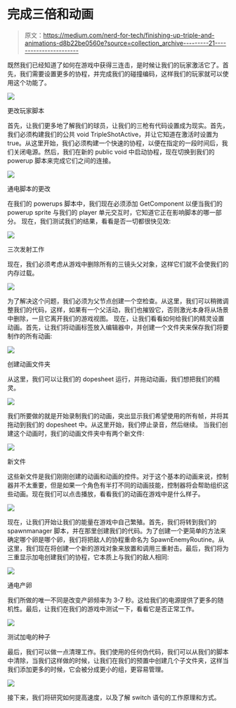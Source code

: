 # 完成三倍和动画

> 原文：<https://medium.com/nerd-for-tech/finishing-up-triple-and-animations-d8b22be0560e?source=collection_archive---------21----------------------->

既然我们已经知道了如何在游戏中获得三连击，是时候让我们的玩家激活它了。首先，我们需要设置更多的协程，并完成我们的碰撞编码，这样我们的玩家就可以使用这个功能了。

![](img/87f6141fbed22d58a905e70f056825f6.png)

更改玩家脚本

首先，让我们更多地了解我们的球员，让我们的三枪有代码设置成为现实。首先，我们必须构建我们的公共 void TripleShotActive，并让它知道在激活时设置为 true。从这里开始，我们必须构建一个快速的协程，以便在指定的一段时间后，我们关闭电源。然后，我们在新的 public void 中启动协程，现在切换到我们的 powerup 脚本来完成它们之间的连接。

![](img/de3a7150d36f45f87a1c095e28c8ee0f.png)

通电脚本的更改

在我们的 powerups 脚本中，我们现在必须添加 GetComponent <player>以便当我们的 powerup sprite 与我们的 player 单元交互时，它知道它正在影响脚本的哪一部分。
现在，我们测试我们的结果，看看是否一切都很快见效:</player>

![](img/dc06818ceae334d08b0324df82ea7c2c.png)

三次发射工作

现在，我们必须考虑从游戏中删除所有的三镜头父对象，这样它们就不会使我们的内存过载。

![](img/eca3a67fcc41d3df1f659c5a6af3f937.png)

为了解决这个问题，我们必须为父节点创建一个空检查。从这里，我们可以稍微调整我们的代码，这样，如果有一个父活动，我们也摧毁它，否则激光本身将从场景中删除，一旦它离开我们的游戏视图。
现在，让我们看看如何给我们的精灵设置动画。首先，让我们将动画标签放入编辑器中，并创建一个文件夹来保存我们将要制作的所有动画:

![](img/457221c24a3b19cffb63f078444c50f2.png)

创建动画文件夹

从这里，我们可以让我们的 dopesheet 运行，并拖动动画，我们想把我们的精灵。

![](img/a04898c55a336ec4acc8e9e2efb3e221.png)

我们所要做的就是开始录制我们的动画，突出显示我们希望使用的所有帧，并将其拖动到我们的 dopesheet 中。从这里开始，我们停止录音，然后继续。
当我们创建这个动画时，我们的动画文件夹中有两个新文件:

![](img/c77fc35217e438c1dadd5a9b4e05f12d.png)

新文件

这些新文件是我们刚刚创建的动画和动画的控件。对于这个基本的动画来说，控制器并不太重要，但是如果一个角色有半打不同的动画技能，控制器将会帮助组织这些动画。现在我们可以点击播放，看看我们的动画在游戏中是什么样子。

![](img/83d1c65b80df327c0365f96a5fab3707.png)

现在，让我们开始让我们的能量在游戏中自己繁殖。首先，我们将转到我们的 spawnmanager 脚本，并在那里创建我们的代码。为了创建一个更简单的方法来确定哪个卵是哪个卵，我们将把敌人的协程重命名为 SpawnEnemyRoutine。从这里，我们现在将创建一个新的游戏对象来放置和调用三重射击。最后，我们将为三重显示加电创建我们的协程，它本质上与我们的敌人相同:

![](img/ef0638cb049d6784b826223b5afbf69f.png)

通电产卵

我们所做的唯一不同是改变产卵频率为 3-7 秒。这给我们的电源提供了更多的随机性。最后，让我们在我们的游戏中测试一下，看看它是否正常工作。

![](img/8aaf87cba7e0929654ef29a89f63efb7.png)

测试加电的种子

最后，我们可以做一点清理工作。我们使用的任何伪代码，我们可以从我们的脚本中清除，当我们这样做的时候，让我们在我们的预置中创建几个子文件夹，这样当我们添加更多的时候，它会被分成更小的组，更容易管理。

![](img/1198d5eca5ce2549510510f9b156bed6.png)

接下来，我们将研究如何提高速度，以及了解 switch 语句的工作原理和方式。